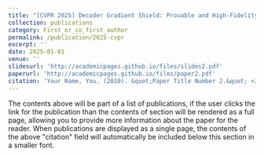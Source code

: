```yaml
---
title: "[CVPR 2025] Decoder Gradient Shield: Provable and High-Fidelity Prevention of Gradient-Based Box-Free Watermark Removal"
collection: publications
category: First_or_co_first_author
permalink: /publication/2025-cvpr
excerpt: ''
date: 2025-01-01
venue: ''
slidesurl: 'http://academicpages.github.io/files/slides2.pdf'
paperurl: 'http://academicpages.github.io/files/paper2.pdf'
citation: 'Your Name, You. (2010). &quot;Paper Title Number 2.&quot; <i>Journal 1</i>. 1(2).'
---
```


The contents above will be part of a list of publications, if the user clicks the link for the publication than the contents of section will be rendered as a full page, allowing you to provide more information about the paper for the reader. When publications are displayed as a single page, the contents of the above "citation" field will automatically be included below this section in a smaller font.
